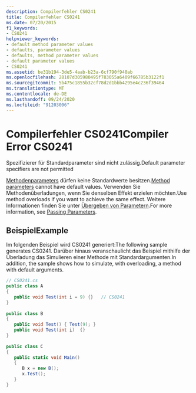```yaml
---
description: Compilerfehler CS0241
title: Compilerfehler CS0241
ms.date: 07/20/2015
f1_keywords:
- CS0241
helpviewer_keywords:
- default method parameter values
- defaults, parameter values
- defaults, method parameter values
- default parameter values
- CS0241
ms.assetid: be31b194-3de5-4aab-b23a-6cf790f940ab
ms.openlocfilehash: 28107d305980495f783055a6409f66785b3122f1
ms.sourcegitcommit: 5b475c1855b32cf78d2d1bbb4295e4c236f39464
ms.translationtype: MT
ms.contentlocale: de-DE
ms.lasthandoff: 09/24/2020
ms.locfileid: "91203006"
---
```

# <a name="compiler-error-cs0241"></a><span data-ttu-id="3f07e-103">Compilerfehler CS0241</span><span class="sxs-lookup"><span data-stu-id="3f07e-103">Compiler Error CS0241</span></span>

<span data-ttu-id="3f07e-104">Spezifizierer für Standardparameter sind nicht zulässig.</span><span class="sxs-lookup"><span data-stu-id="3f07e-104">Default parameter specifiers are not permitted</span></span>  
  
 <span data-ttu-id="3f07e-105">[Methodenparameters](../language-reference/keywords/method-parameters.md) dürfen keine Standardwerte besitzen.</span><span class="sxs-lookup"><span data-stu-id="3f07e-105">[Method parameters](../language-reference/keywords/method-parameters.md) cannot have default values.</span></span> <span data-ttu-id="3f07e-106">Verwenden Sie Methodenüberladungen, wenn Sie denselben Effekt erzielen möchten.</span><span class="sxs-lookup"><span data-stu-id="3f07e-106">Use method overloads if you want to achieve the same effect.</span></span> <span data-ttu-id="3f07e-107">Weitere Informationen finden Sie unter [Übergeben von Parametern](../programming-guide/classes-and-structs/passing-parameters.md).</span><span class="sxs-lookup"><span data-stu-id="3f07e-107">For more information, see [Passing Parameters](../programming-guide/classes-and-structs/passing-parameters.md).</span></span>  
  
## <a name="example"></a><span data-ttu-id="3f07e-108">Beispiel</span><span class="sxs-lookup"><span data-stu-id="3f07e-108">Example</span></span>  

 <span data-ttu-id="3f07e-109">Im folgenden Beispiel wird CS0241 generiert:</span><span class="sxs-lookup"><span data-stu-id="3f07e-109">The following sample generates CS0241.</span></span> <span data-ttu-id="3f07e-110">Darüber hinaus veranschaulicht das Beispiel mithilfe der Überladung das Simulieren einer Methode mit Standardargumenten.</span><span class="sxs-lookup"><span data-stu-id="3f07e-110">In addition, the sample shows how to simulate, with overloading, a method with default arguments.</span></span>  
  
```csharp  
// CS0241.cs  
public class A  
{  
   public void Test(int i = 9) {}   // CS0241  
}  
  
public class B  
{  
   public void Test() { Test(9); }  
   public void Test(int i)  {}  
}  
  
public class C  
{  
   public static void Main()  
   {
      B x = new B();  
      x.Test();  
   }  
}  
```
